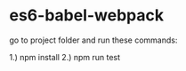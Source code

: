 # es6-babel-webpack


go to project folder and run these commands:

1.) npm install
2.) npm run test
